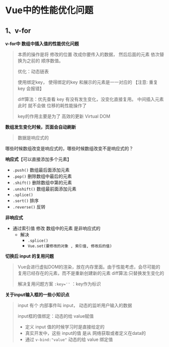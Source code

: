 # Vue中的性能优化问题

## 1、v-for

**v-for中 数组中插入值的性能优化问题**

> 本质的操作是将 修改的位置 改成你要传入的数据， 然后后面的元素 依次替换为之前的 顺序数值。
>
> 优化：动态链表
>
> 使用绑定key， 使得绑定的key 和展示的元素是一一对应的 【注意: 重复key 会报错】
>
> diff算法：优先查看 key 有没有发生变化，没变化直接复用。 中间插入元素此时 就不会做 位移的耗性能操作了
>
> key的作用主要是为了 高效的更新 Virtual DOM

**数组发生变化时候，页面会自动刷新**

> 数据是响应式的

哪些时候数组改变是响应式的，哪些时候数组改变不是响应式的？

**响应式**【可以直接添加多个元素】

- `.push()` 数组最后面添加元素
- `.pop()` 删除数组中最后的元素
- `.shift()` 删除数组中第的元素
- `.unshift()` 数组最前面添加元素
- `.splice()`
- `.sort()` 排序
- `.reverse()` 反转

**非响应式**

- 通过索引值 修改 数组中的元素 是非响应式的
  - 解决
    - `.splice()`
    - `Vue.set(要修改的对象 , 索引值, 修改后的值)`

**切换后 input 的复用问题**

> Vue会进行虚拟DOM的渲染，放在内存里面。由于性能考虑，会尽可能的复用已经存在的元素，而不是重新创建新的元素 	diff算法:只替换发生变化的
>
> 解决复用问题方案 `:key=''` ：key作为标识

**关于input输入框的一些小知识点**

> input 有个 内部事件叫 input， 动态的监听用户输入的数据
>
> input框的值绑定：动态的给 value赋值
>
> - 定义 input 值的时候学习时是直接给定的
> - 真实开发中，这些 input的值 是从 网络获取或者定义在data的
> - 通过 `v-bind:"value"` 动态的给 value 绑定值

